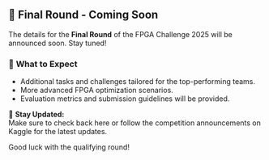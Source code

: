 ## 🏁 Final Round - Coming Soon

The details for the **Final Round** of the FPGA Challenge 2025 will be announced soon. Stay tuned!

### 📌 **What to Expect**
- Additional tasks and challenges tailored for the top-performing teams.
- More advanced FPGA optimization scenarios.
- Evaluation metrics and submission guidelines will be provided.

📅 **Stay Updated:**  
Make sure to check back here or follow the competition announcements on Kaggle for the latest updates.

Good luck with the qualifying round!
